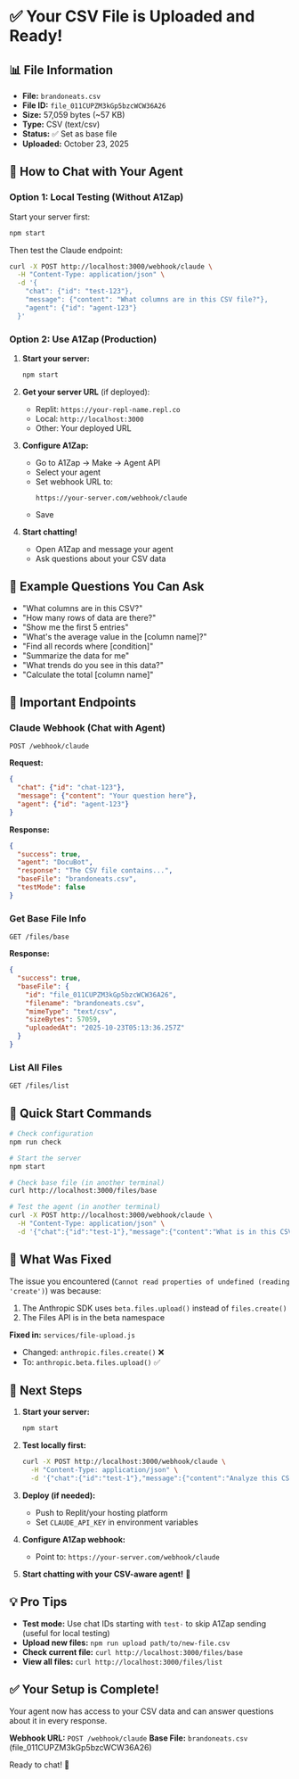 # ✅ Your CSV File is Uploaded and Ready!

## 📊 File Information

- **File:** `brandoneats.csv`
- **File ID:** `file_011CUPZM3kGp5bzcWCW36A26`
- **Size:** 57,059 bytes (~57 KB)
- **Type:** CSV (text/csv)
- **Status:** ✅ Set as base file
- **Uploaded:** October 23, 2025

## 🔗 How to Chat with Your Agent

### Option 1: Local Testing (Without A1Zap)

Start your server first:
```bash
npm start
```

Then test the Claude endpoint:
```bash
curl -X POST http://localhost:3000/webhook/claude \
  -H "Content-Type: application/json" \
  -d '{
    "chat": {"id": "test-123"},
    "message": {"content": "What columns are in this CSV file?"},
    "agent": {"id": "agent-123"}
  }'
```

### Option 2: Use A1Zap (Production)

1. **Start your server:**
   ```bash
   npm start
   ```

2. **Get your server URL** (if deployed):
   - Replit: `https://your-repl-name.repl.co`
   - Local: `http://localhost:3000`
   - Other: Your deployed URL

3. **Configure A1Zap:**
   - Go to A1Zap → Make → Agent API
   - Select your agent
   - Set webhook URL to:
     ```
     https://your-server.com/webhook/claude
     ```
   - Save

4. **Start chatting!**
   - Open A1Zap and message your agent
   - Ask questions about your CSV data

## 💬 Example Questions You Can Ask

- "What columns are in this CSV?"
- "How many rows of data are there?"
- "Show me the first 5 entries"
- "What's the average value in the [column name]?"
- "Find all records where [condition]"
- "Summarize the data for me"
- "What trends do you see in this data?"
- "Calculate the total [column name]"

## 📍 Important Endpoints

### Claude Webhook (Chat with Agent)
```
POST /webhook/claude
```

**Request:**
```json
{
  "chat": {"id": "chat-123"},
  "message": {"content": "Your question here"},
  "agent": {"id": "agent-123"}
}
```

**Response:**
```json
{
  "success": true,
  "agent": "DocuBot",
  "response": "The CSV file contains...",
  "baseFile": "brandoneats.csv",
  "testMode": false
}
```

### Get Base File Info
```
GET /files/base
```

**Response:**
```json
{
  "success": true,
  "baseFile": {
    "id": "file_011CUPZM3kGp5bzcWCW36A26",
    "filename": "brandoneats.csv",
    "mimeType": "text/csv",
    "sizeBytes": 57059,
    "uploadedAt": "2025-10-23T05:13:36.257Z"
  }
}
```

### List All Files
```
GET /files/list
```

## 🚀 Quick Start Commands

```bash
# Check configuration
npm run check

# Start the server
npm start

# Check base file (in another terminal)
curl http://localhost:3000/files/base

# Test the agent (in another terminal)
curl -X POST http://localhost:3000/webhook/claude \
  -H "Content-Type: application/json" \
  -d '{"chat":{"id":"test-1"},"message":{"content":"What is in this CSV?"},"agent":{"id":"a1"}}'
```

## 🔧 What Was Fixed

The issue you encountered (`Cannot read properties of undefined (reading 'create')`) was because:

1. The Anthropic SDK uses `beta.files.upload()` instead of `files.create()`
2. The Files API is in the beta namespace

**Fixed in:** `services/file-upload.js`
- Changed: `anthropic.files.create()` ❌
- To: `anthropic.beta.files.upload()` ✅

## 📝 Next Steps

1. **Start your server:**
   ```bash
   npm start
   ```

2. **Test locally first:**
   ```bash
   curl -X POST http://localhost:3000/webhook/claude \
     -H "Content-Type: application/json" \
     -d '{"chat":{"id":"test-1"},"message":{"content":"Analyze this CSV"},"agent":{"id":"a1"}}'
   ```

3. **Deploy (if needed):**
   - Push to Replit/your hosting platform
   - Set `CLAUDE_API_KEY` in environment variables

4. **Configure A1Zap webhook:**
   - Point to: `https://your-server.com/webhook/claude`

5. **Start chatting with your CSV-aware agent!** 🎉

## 💡 Pro Tips

- **Test mode:** Use chat IDs starting with `test-` to skip A1Zap sending (useful for local testing)
- **Upload new files:** `npm run upload path/to/new-file.csv`
- **Check current file:** `curl http://localhost:3000/files/base`
- **View all files:** `curl http://localhost:3000/files/list`

## ✅ Your Setup is Complete!

Your agent now has access to your CSV data and can answer questions about it in every response.

**Webhook URL:** `POST /webhook/claude`
**Base File:** `brandoneats.csv` (file_011CUPZM3kGp5bzcWCW36A26)

Ready to chat! 🚀

